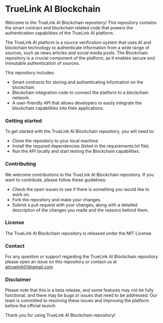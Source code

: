 # TrueLink AI Blockchain
Welcome to the TrueLink AI Blockchain repository! This repository contains the smart contract and blockchain related code that powers the authentication capabilities of the TrueLink AI platform.

The TrueLink AI platform is a source verification system that uses AI and blockchain technology to authenticate information from a wide range of sources, such as news articles and social media posts. The Blockchain repository is a crucial component of the platform, as it enables secure and immutable authentication of sources.

This repository includes:

- Smart contracts for storing and authenticating information on the blockchain.
- Blockchain integration code to connect the platform to a blockchain network.
- A user-friendly API that allows developers to easily integrate the blockchain capabilities into their applications.

### Getting started
To get started with the TrueLink AI Blockchain repository, you will need to:

- Clone the repository to your local machine.
- Install the required dependencies (listed in the requirements.txt file).
- Run the API locally and start testing the Blockchain capabilities.

### Contributing
We welcome contributions to the TrueLink AI Blockchain repository. If you want to contribute, please follow these guidelines:

- Check the open issues to see if there is something you would like to work on.
- Fork the repository and make your changes.
- Submit a pull request with your changes, along with a detailed description of the changes you made and the reasons behind them.

### License
The TrueLink AI Blockchain repository is released under the MIT License.

### Contact
For any question or support regarding the TrueLink AI Blockchain repository please open an issue on this repository or contact us at aitruelink01@gmail.com

### Disclaimer
Please note that this is a beta release, and some features may not be fully functional, and there may be bugs or issues that need to be addressed. Our team is committed to resolving these issues and improving the platform before the official launch.

Thank you for using TrueLink AI Blockchain repository!
